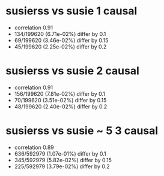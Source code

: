 # susierss vs susie  1 causal

- correlation 0.91
- 134/199620 (6.71e-02%) differ by 0.1
- 69/199620 (3.46e-02%) differ by 0.15
- 45/199620 (2.25e-02%) differ by 0.2


# susierss vs susie  2 causal

- correlation 0.91
- 156/199620 (7.81e-02%) differ by 0.1
- 70/199620 (3.51e-02%) differ by 0.15
- 48/199620 (2.40e-02%) differ by 0.2


# susierss vs susie  ~ 5 3 causal

- correlation 0.89
- 636/592979 (1.07e-01%) differ by 0.1
- 345/592979 (5.82e-02%) differ by 0.15
- 225/592979 (3.79e-02%) differ by 0.2


